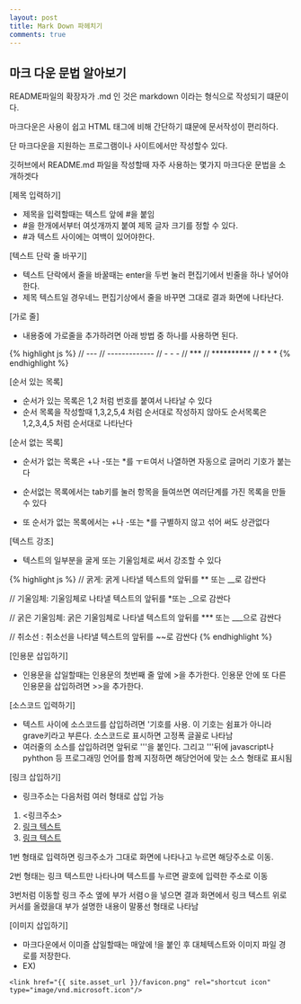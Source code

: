 ```yaml
---
layout: post
title: Mark Down 파헤치기
comments: true
---
```



## 마크 다운 문법 알아보기

<div class="message">
 README파일의 확장자가 .md 인 것은 markdown 이라는 형식으로 작성되기 떄문이다.
 
 마크다운은 사용이 쉽고 HTML 태그에 비해 간단하기 떄문에 문서작성이 편리하다.

 단 마크다운을 지원하는 프로그램이나 사이트에서만 작성할수 있다.
 
 깃허브에서 README.md 파일을 작성할때 자주 사용하는 몇가지 마크다운 문법을 소개하겟다
</div>


[제목 입력하기]
* 제목을 입력할때는 텍스트 앞에 #을 붙임
* #을 한개에서부터 여섯개까지 붙여 제목 글자 크기를 정할 수 있다.
* #과 텍스트 사이에는 여백이 있어야한다.


[텍스트 단락 줄 바꾸기]
* 텍스트 단락에서 줄을 바꿀때는 enter을 두번 눌러 편집기에서 빈줄을 하나 넣어야 한다.
* 제목 텍스트일 경우네느 편집기상에서 줄을 바꾸면 그대로 결과 화면에 나타난다.


[가로 줄]
* 내용중에 가로줄을 추가하려면 아래 방법 중 하나를 사용하면 된다.



{% highlight js %}
// ---
// -------------
// - - - 
// ***
// **********
// * * *
{% endhighlight %}


[순서 있는 목록]
* 순서가 있는 목록은 1,2 처럼 번호를 붙여서 나타날 수 있다
* 순서 목록을 작성할때 1,3,2,5,4 처럼 순서대로 작성하지 않아도 순서목록은 1,2,3,4,5 처럼 순서대로 나타난다


[순서 없는 목록]
* 순서가 없는 목록은 +나 -또는 *를 ㅜㅌ여서 나열하면 자동으로 글머리 기호가 붙는다

* 순서없는 목록에서는 tab키를 눌러 항목을 들여쓰면 여러단계를 가진 목록을 만들수 있다

* 또 순서가 없는 목록에서는 +나 -또는 *를 구별하지 않고 섞어 써도 상관없다


[텍스트 강조]

* 텍스트의 일부분을 굴게 또는 기울임체로 써서 강조할 수 있다

{% highlight js %}
// 굵게: 굵게 나타낼 텍스트의 앞뒤를 ** 또는 __로 감싼다

// 기울임체: 기울임체로 나타낼 텍스트의 앞뒤를 *또는 _으로 감싼다

// 굵은 기울임체: 굵은 기울임체로 나타낼 텍스트의 앞뒤를  *** 또는 ___으로 감싼다

// 취소선 : 취소선을 나타낼 텍스트의 앞뒤를 ~~로 감싼다
{% endhighlight %}


[인용문 삽입하기]
* 인용문을 삽일할때는 인용문의 첫번째 줄 앞에 >을 추가한다. 인용문 안에 또 다른 인용문을 삽입하려면 >>을 추가한다.


[소스코드 입력하기]
* 텍스트 사이에 소스코드를 삽입하려면 '기호를 사용. 이 기호는 쉼표가 아니라 grave키라고 부른다. 소스코드로 표시하면 고정폭 글꼴로 나타남
* 여러줄의 소스를 삽입하려면 앞뒤로 '''을 붙인다.
    그리고 '''뒤에 javascript나 pyhthon 등 프로그래밍 언어를 함께 지정하면 해당언어에 맞는 소스 형태로  표시됨


[링크 삽입하기]
* 링크주소는 다음처럼 여러 형태로 삽입 가능

1. <링크주소>
2. [링크 텍스트](링크주소)
3. [링크 텍스트](링크주소, "부가설명")

1번 형태로 입력하면 링크주소가 그대로 화면에 나타나고 누르면 해당주소로 이동.

2번 형태는 링크 텍스트만 나타나며 텍스트를 누르면 괄호에 입력한 주소로 이동

3번처럼 이동할 링크 주소 옆에 부가 서렴ㅇ을 넣으면 결과 화면에서 링크 텍스트 위로 커서를 올렸을대 부가 설명한 내용이 말풍선 형태로 나타남

[이미지 삽입하기]
* 마크다운에서 이미즐 삽일할때는 매앞에 !을 붙인 후 대체텍스트와 이미지 파일 경로를 저장한다.
* EX)
```
<link href="{{ site.asset_url }}/favicon.png" rel="shortcut icon" type="image/vnd.microsoft.icon"/>
```
    





